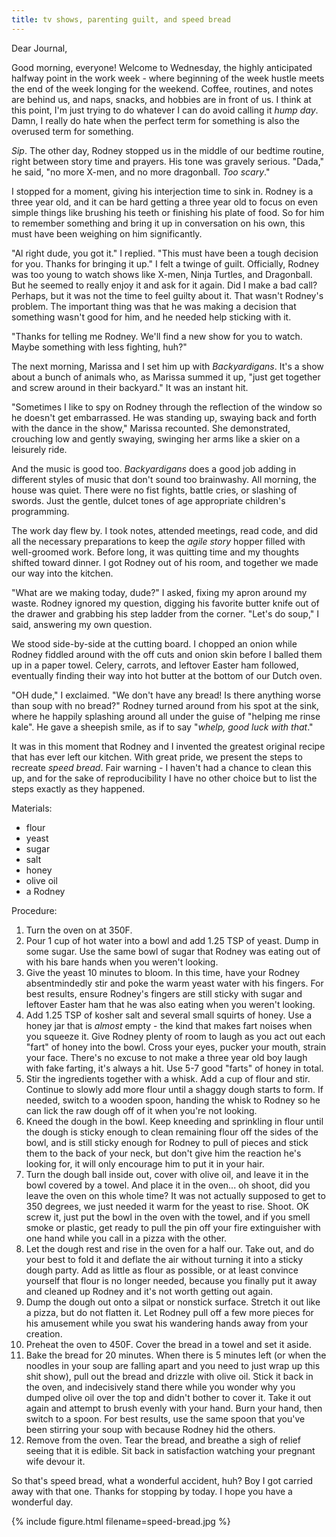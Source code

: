 ```yaml
---
title: tv shows, parenting guilt, and speed bread
---
```


Dear Journal,

Good morning, everyone!  Welcome to Wednesday, the highly anticipated
halfway point in the work week - where beginning of the week hustle
meets the end of the week longing for the weekend.  Coffee, routines,
and notes are behind us, and naps, snacks, and hobbies are in front of
us.  I think at this point, I'm just trying to do whatever I can do
avoid calling it _hump day_.  Damn, I really do hate when the perfect
term for something is also the overused term for something.

_Sip_.  The other day, Rodney stopped us in the middle of our bedtime
routine, right between story time and prayers.  His tone was gravely
serious.  "Dada," he said, "no more X-men, and no more dragonball.
_Too scary_."

I stopped for a moment, giving his interjection time to sink in.
Rodney is a three year old, and it can be hard getting a three year
old to focus on even simple things like brushing his teeth or
finishing his plate of food.  So for him to remember something and
bring it up in conversation on his own, this must have been weighing
on him significantly.

"Al right dude, you got it." I replied.  "This must have been a tough
decision for you.  Thanks for bringing it up."  I felt a twinge of
guilt.  Officially, Rodney was too young to watch shows like X-men,
Ninja Turtles, and Dragonball.  But he seemed to really enjoy it and
ask for it again.  Did I make a bad call?  Perhaps, but it was not the
time to feel guilty about it.  That wasn't Rodney's problem.  The
important thing was that he was making a decision that something
wasn't good for him, and he needed help sticking with it.

"Thanks for telling me Rodney.  We'll find a new show for you to
watch.  Maybe something with less fighting, huh?"

The next morning, Marissa and I set him up with _Backyardigans_.  It's
a show about a bunch of animals who, as Marissa summed it up, "just
get together and screw around in their backyard."  It was an instant
hit.

"Sometimes I like to spy on Rodney through the reflection of the
window so he doesn't get embarrassed.  He was standing up, swaying
back and forth with the dance in the show," Marissa recounted.  She
demonstrated, crouching low and gently swaying, swinging her arms like
a skier on a leisurely ride.

And the music is good too.  _Backyardigans_ does a good job adding in
different styles of music that don't sound too brainwashy.  All
morning, the house was quiet.  There were no fist fights, battle
cries, or slashing of swords.  Just the gentle, dulcet tones of age
appropriate children's programming.

The work day flew by.  I took notes, attended meetings, read code, and
did all the necessary preparations to keep the _agile story_ hopper
filled with well-groomed work.  Before long, it was quitting time and
my thoughts shifted toward dinner.  I got Rodney out of his room, and
together we made our way into the kitchen.

"What are we making today, dude?" I asked, fixing my apron around my
waste.  Rodney ignored my question, digging his favorite butter knife
out of the drawer and grabbing his step ladder from the corner.
"Let's do soup," I said, answering my own question.

We stood side-by-side at the cutting board.  I chopped an onion while
Rodney fiddled around with the off cuts and onion skin before I balled
them up in a paper towel.  Celery, carrots, and leftover Easter ham
followed, eventually finding their way into hot butter at the bottom
of our Dutch oven.

"OH dude," I exclaimed.  "We don't have any bread!  Is there anything
worse than soup with no bread?"  Rodney turned around from his spot at
the sink, where he happily splashing around all under the guise of
"helping me rinse kale".  He gave a sheepish smile, as if to say
"_whelp, good luck with that_."

It was in this moment that Rodney and I invented the greatest original
recipe that has ever left our kitchen.  With great pride, we present
the steps to recreate _speed bread_.  Fair warning - I haven't had a
chance to clean this up, and for the sake of reproducibility I have no
other choice but to list the steps exactly as they happened.

Materials:

- flour
- yeast
- sugar
- salt
- honey
- olive oil
- a Rodney

Procedure:

1. Turn the oven on at 350F.
2. Pour 1 cup of hot water into a bowl and add 1.25 TSP of yeast.
   Dump in some sugar.  Use the same bowl of sugar that Rodney was
   eating out of with his bare hands when you weren't looking.
3. Give the yeast 10 minutes to bloom.  In this time, have your Rodney
   absentmindedly stir and poke the warm yeast water with his fingers.
   For best results, ensure Rodney's fingers are still sticky with
   sugar and leftover Easter ham that he was also eating when you
   weren't looking.
4. Add 1.25 TSP of kosher salt and several small squirts of honey.
   Use a honey jar that is _almost_ empty - the kind that makes fart
   noises when you squeeze it.  Give Rodney plenty of room to laugh as
   you act out each "fart" of honey into the bowl.  Cross your eyes,
   pucker your mouth, strain your face.  There's no excuse to not make
   a three year old boy laugh with fake farting, it's always a hit.
   Use 5-7 good "farts" of honey in total.
5. Stir the ingredients together with a whisk.  Add a cup of flour and
   stir.  Continue to slowly add more flour until a shaggy dough
   starts to form.  If needed, switch to a wooden spoon, handing the
   whisk to Rodney so he can lick the raw dough off of it when you're
   not looking.
6. Kneed the dough in the bowl.  Keep kneeding and sprinkling in flour
   until the dough is sticky enough to clean remaining flour off the
   sides of the bowl, and is still sticky enough for Rodney to pull of
   pieces and stick them to the back of your neck, but don't give him
   the reaction he's looking for, it will only encourage him to put it
   in your hair.
7. Turn the dough ball inside out, cover with olive oil, and leave it
   in the bowl covered by a towel.  And place it in the oven... oh
   shoot, did you leave the oven on this whole time?  It was not
   actually supposed to get to 350 degrees, we just needed it warm for
   the yeast to rise.  Shoot.  OK screw it, just put the bowl in the
   oven with the towel, and if you smell smoke or plastic, get ready
   to pull the pin off your fire extinguisher with one hand while you
   call in a pizza with the other.
8. Let the dough rest and rise in the oven for a half our.  Take out,
   and do your best to fold it and deflate the air without turning it
   into a sticky dough party.  Add as little as flour as possible, or
   at least convince yourself that flour is no longer needed, because
   you finally put it away and cleaned up Rodney and it's not worth
   getting out again.
9. Dump the dough out onto a silpat or nonstick surface.  Stretch it
   out like a pizza, but do not flatten it.  Let Rodney pull off a few
   more pieces for his amusement while you swat his wandering hands
   away from your creation.
10. Preheat the oven to 450F.  Cover the bread in a towel and set it
    aside.
11. Bake the bread for 20 minutes.  When there is 5 minutes left (or
    when the noodles in your soup are falling apart and you need to
    just wrap up this shit show), pull out the bread and drizzle with
    olive oil.  Stick it back in the oven, and indecisively stand
    there while you wonder why you dumped olive oil over the top and
    didn't bother to cover it.  Take it out again and attempt to brush
    evenly with your hand.  Burn your hand, then switch to a spoon.
    For best results, use the same spoon that you've been stirring
    your soup with because Rodney hid the others.
12. Remove from the oven.  Tear the bread, and breathe a sigh of
    relief seeing that it is edible.  Sit back in satisfaction
    watching your pregnant wife devour it.
	
So that's speed bread, what a wonderful accident, huh?  Boy I got
carried away with that one.  Thanks for stopping by today.  I hope you
have a wonderful day.

{% include figure.html filename=speed-bread.jpg %}

